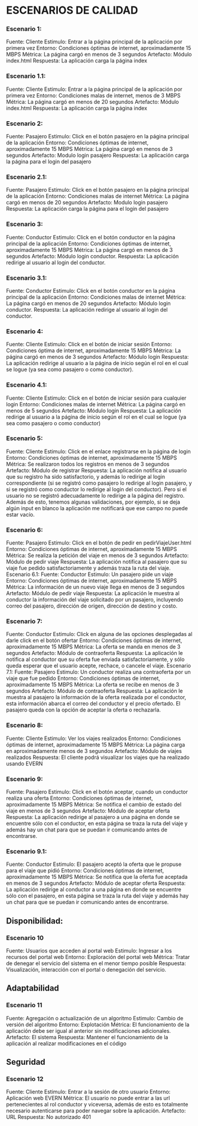 # ESCENARIOS DE CALIDAD

### Escenario 1:
Fuente: Cliente
Estimulo: Entrar a la página principal de la aplicación por primera vez
Entorno: Condiciones óptimas de internet, aproximadamente 15 MBPS
Métrica: La página cargó en menos de 3 segundos 
Artefacto: Módulo index.html
Respuesta: La aplicación carga la página index

### Escenario 1.1:
Fuente: Cliente
Estimulo: Entrar a la página principal de la aplicación por primera vez
Entorno: Condiciones malas de internet, menos de 3 MBPS
Métrica: La página cargó en menos de 20 segundos 
Artefacto: Módulo index.html
Respuesta: La aplicación carga la página index

### Escenario 2:
Fuente: Pasajero
Estimulo: Click en el botón pasajero en la página principal de la aplicación
Entorno: Condiciones óptimas de internet, aproximadamente 15 MBPS
Métrica: La página cargó en menos de 3 segundos
Artefacto: Modulo login pasajero
Respuesta: La aplicación carga la página para el login del pasajero 

### Escenario 2.1:
Fuente: Pasajero
Estimulo: Click en el botón pasajero en la página principal de la aplicación
Entorno: Condiciones malas de internet
Métrica: La página cargó en menos de 20 segundos
Artefacto: Modulo login pasajero
Respuesta: La aplicación carga la página para el login del pasajero 

### Escenario 3:
Fuente: Conductor
Estimulo: Click en el botón conductor en la página principal de la aplicación
Entorno: Condiciones óptimas de internet, aproximadamente 15 MBPS
Métrica: La página cargó en menos de 3 segundos
Artefacto: Módulo login conductor. 
Respuesta: La aplicación redirige al usuario al login del conductor.

### Escenario 3.1:
Fuente: Conductor
Estimulo: Click en el botón conductor en la página principal de la aplicación
Entorno: Condiciones malas de internet
Métrica: La página cargó en menos de 20 segundos
Artefacto: Módulo login conductor. 
Respuesta: La aplicación redirige al usuario al login del conductor.

### Escenario 4:
Fuente: Cliente
Estimulo: Click en el botón de iniciar sesión
Entorno: Condiciones óptima de internet, aproximadamente 15 MBPS
Métrica: La página cargó en menos de 3 segundos
Artefacto: Módulo login
Respuesta: La aplicación redirige al usuario a la página de inicio según el rol en el cual se logue (ya sea como pasajero o como conductor).

### Escenario 4.1:
Fuente: Cliente
Estimulo: Click en el botón de iniciar sesión para cualquier login
Entorno: Condiciones malas de internet
Métrica: La página cargó en menos de 5 segundos
Artefacto: Módulo login
Respuesta: La aplicación redirige al usuario a la página de inicio según el rol en el cual se logue (ya sea como pasajero o como conductor)

### Escenario 5:
Fuente: Cliente
Estimulo: Click en el enlace registrarse en la página de login
Entorno:  Condiciones óptimas de internet, aproximadamente 15 MBPS
Métrica: Se realizaron todos los registros en menos de 3 segundos
Artefacto: Módulo de registrar
Respuesta: La aplicación notifica al usuario que su registro ha sido satisfactorio, y además lo redirige al login correspondiente (si se registró como pasajero lo redirige al login pasajero, y si se registró como conductor lo redirige al login del conductor). Pero si el usuario no se registró adecuadamente lo redirige a la página del registro. Además de esto, tenemos algunas validaciones, por ejemplo, si se deja algún input en blanco la aplicación me notificará que ese campo no puede estar vacío.

### Escenario 6:
Fuente: Pasajero
Estimulo: Click en el botón de pedir en pedirViajeUser.html
Entorno: Condiciones óptimas de internet, aproximadamente 15 MBPS
Métrica: Se realiza la petición del viaje en menos de 3 segundos
Artefacto: Módulo de pedir viaje
Respuesta: La aplicación notifica al pasajero que su viaje fue pedido satisfactoriamente y además traza la ruta del viaje.
Escenario 6.1:
Fuente: Conductor
Estimulo: Un pasajero pide un viaje
Entorno: Condiciones óptimas de internet, aproximadamente 15 MBPS
Métrica: La información de un nuevo viaje llega en menos de 3 segundos
Artefacto: Módulo de pedir viaje
Respuesta: La aplicación le muestra al conductor la información del viaje solicitado por un pasajero, incluyendo correo del pasajero, dirección de origen, dirección de destino y costo.

### Escenario 7:
Fuente: Conductor
Estimulo: Click en alguna de las opciones desplegadas al darle click en el botón ofertar
Entorno: Condiciones óptimas de internet, aproximadamente 15 MBPS
Métrica: La oferta se manda en menos de 3 segundos
Artefacto: Módulo de contraoferta
Respuesta: La aplicación le notifica al conductor que su oferta fue enviada satisfactoriamente, y sólo queda esperar que el usuario acepte, rechace, o cancele el viaje.
Escenario 7.1:
Fuente: Pasajero
Estimulo: Un conductor realiza una contraoferta por un viaje que fue pedido
Entorno: Condiciones óptimas de internet, aproximadamente 15 MBPS
Métrica: La oferta se recibe en menos de 3 segundos
Artefacto: Módulo de contraoferta
Respuesta: La aplicación le muestra al pasajero la información de la oferta realizada por el conductor, esta información abarca el correo del conductor y el precio ofertado. El pasajero queda con la opción de aceptar la oferta o rechazarla.

### Escenario 8:
Fuente: Cliente
Estimulo: Ver los viajes realizados
Entorno: Condiciones óptimas de internet, aproximadamente 15 MBPS
Métrica: La página carga en aproximadamente menos de 3 segundos
Artefacto: Módulo de viajes realizados
Respuesta: El cliente podrá visualizar los viajes que ha realizado usando EVERN 

### Escenario 9:
Fuente: Pasajero
Estimulo: Click en el botón aceptar, cuando un conductor realiza una oferta
Entorno: Condiciones óptimas de internet, aproximadamente 15 MBPS
Métrica: Se notifica el cambio de estado del viaje en menos de 3 segundos
Artefacto: Módulo de aceptar oferta
Respuesta: La aplicación redirige al pasajero a una página en donde se encuentre sólo con el conductor, en esta página se traza la ruta del viaje y además hay un chat para que se puedan ir comunicando antes de encontrarse.

### Escenario 9.1:
Fuente: Conductor
Estimulo: El pasajero aceptó la oferta que le propuse para el viaje que pidió
Entorno: Condiciones óptimas de internet, aproximadamente 15 MBPS
Métrica: Se notifica que la oferta fue aceptada en menos de 3 segundos
Artefacto: Módulo de aceptar oferta
Respuesta: La aplicación redirige al conductor a una página en donde se encuentre sólo con el pasajero, en esta página se traza la ruta del viaje y además hay un chat para que se puedan ir comunicando antes de encontrarse.
##  Disponibilidad:
### Escenario 10
Fuente: Usuarios que acceden al portal web
Estimulo: Ingresar a los recursos del portal web
Entorno: Exploración del portal web
Métrica: Tratar de denegar el servicio del sistema en el menor tiempo posible
Respuesta: Visualización, interacción con el portal o denegación del servicio.

## Adaptabilidad
###  Escenario 11 
Fuente: Agregación o actualización de un algoritmo
Estimulo: Cambio de versión del algoritmo
Entorno: Explotación
Métrica: El funcionamiento de la aplicación debe ser igual al anterior sin modificaciones adicionales.
Artefacto: El sistema
Respuesta: Mantener el funcionamiento de la aplicación al realizar modificaciones en el código

## Seguridad 

### Escenario 12 
Fuente: Cliente
Estimulo: Entrar a la sesión de otro usuario
Entorno: Aplicación web EVERN
Métrica: El usuario no puede entrar a las url pertenecientes al rol conductor y viceversa, además de esto es totalmente necesario autenticarse para poder navegar sobre la aplicación.
Artefacto: URL
Respuesta: No autorizado 401 
